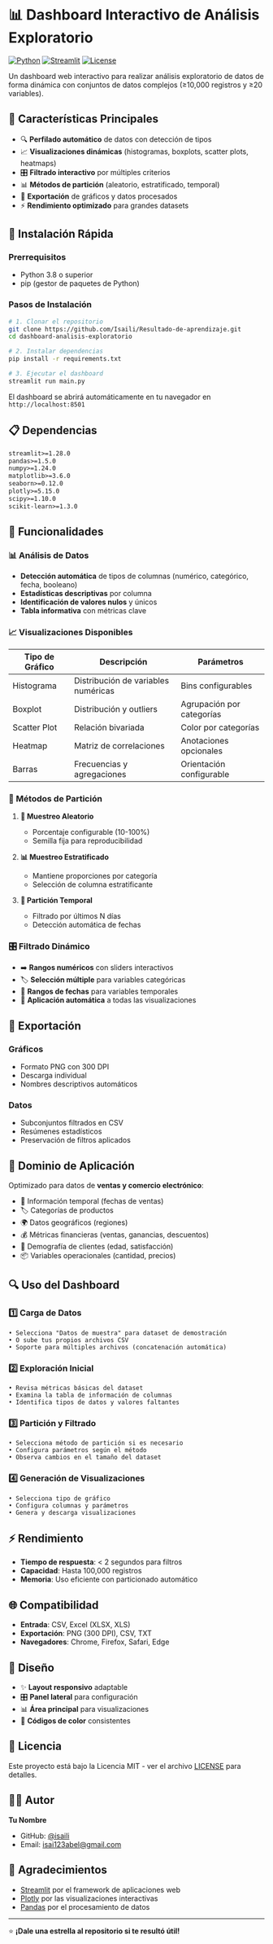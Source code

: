 # 📊 Dashboard Interactivo de Análisis Exploratorio

[![Python](https://img.shields.io/badge/Python-3.8+-blue.svg)](https://www.python.org/downloads/)
[![Streamlit](https://img.shields.io/badge/Streamlit-1.28+-red.svg)](https://streamlit.io/)
[![License](https://img.shields.io/badge/License-MIT-green.svg)](LICENSE)

Un dashboard web interactivo para realizar análisis exploratorio de datos de forma dinámica con conjuntos de datos complejos (≥10,000 registros y ≥20 variables).

## 🎯 Características Principales

- 🔍 **Perfilado automático** de datos con detección de tipos
- 📈 **Visualizaciones dinámicas** (histogramas, boxplots, scatter plots, heatmaps)
- 🎛️ **Filtrado interactivo** por múltiples criterios
- 📊 **Métodos de partición** (aleatorio, estratificado, temporal)
- 💾 **Exportación** de gráficos y datos procesados
- ⚡ **Rendimiento optimizado** para grandes datasets

## 🚀 Instalación Rápida

### Prerrequisitos
- Python 3.8 o superior
- pip (gestor de paquetes de Python)

### Pasos de Instalación

```bash
# 1. Clonar el repositorio
git clone https://github.com/Isaili/Resultado-de-aprendizaje.git
cd dashboard-analisis-exploratorio

# 2. Instalar dependencias
pip install -r requirements.txt

# 3. Ejecutar el dashboard
streamlit run main.py
```

El dashboard se abrirá automáticamente en tu navegador en `http://localhost:8501`

## 📋 Dependencias

```txt
streamlit>=1.28.0
pandas>=1.5.0
numpy>=1.24.0
matplotlib>=3.6.0
seaborn>=0.12.0
plotly>=5.15.0
scipy>=1.10.0
scikit-learn>=1.3.0
```

## 🎨 Funcionalidades

### 📊 Análisis de Datos
- **Detección automática** de tipos de columnas (numérico, categórico, fecha, booleano)
- **Estadísticas descriptivas** por columna
- **Identificación de valores nulos** y únicos
- **Tabla informativa** con métricas clave

### 📈 Visualizaciones Disponibles
| Tipo de Gráfico | Descripción | Parámetros |
|------------------|-------------|------------|
| Histograma | Distribución de variables numéricas | Bins configurables |
| Boxplot | Distribución y outliers | Agrupación por categorías |
| Scatter Plot | Relación bivariada | Color por categorías |
| Heatmap | Matriz de correlaciones | Anotaciones opcionales |
| Barras | Frecuencias y agregaciones | Orientación configurable |

### 🔧 Métodos de Partición

1. **🎲 Muestreo Aleatorio**
   - Porcentaje configurable (10-100%)
   - Semilla fija para reproducibilidad

2. **📊 Muestreo Estratificado**
   - Mantiene proporciones por categoría
   - Selección de columna estratificante

3. **📅 Partición Temporal**
   - Filtrado por últimos N días
   - Detección automática de fechas

### 🎛️ Filtrado Dinámico
- ➡️ **Rangos numéricos** con sliders interactivos
- 🏷️ **Selección múltiple** para variables categóricas
- 📅 **Rangos de fechas** para variables temporales
- 🔄 **Aplicación automática** a todas las visualizaciones

## 💾 Exportación

### Gráficos
- Formato PNG con 300 DPI
- Descarga individual
- Nombres descriptivos automáticos

### Datos
- Subconjuntos filtrados en CSV
- Resúmenes estadísticos
- Preservación de filtros aplicados

## 🎯 Dominio de Aplicación

Optimizado para datos de **ventas y comercio electrónico**:
- 📅 Información temporal (fechas de ventas)
- 🏷️ Categorías de productos
- 🌍 Datos geográficos (regiones)
- 💰 Métricas financieras (ventas, ganancias, descuentos)
- 👥 Demografía de clientes (edad, satisfacción)
- 📦 Variables operacionales (cantidad, precios)

## 🔍 Uso del Dashboard

### 1️⃣ Carga de Datos
```
• Selecciona "Datos de muestra" para dataset de demostración
• O sube tus propios archivos CSV
• Soporte para múltiples archivos (concatenación automática)
```

### 2️⃣ Exploración Inicial
```
• Revisa métricas básicas del dataset
• Examina la tabla de información de columnas
• Identifica tipos de datos y valores faltantes
```

### 3️⃣ Partición y Filtrado
```
• Selecciona método de partición si es necesario
• Configura parámetros según el método
• Observa cambios en el tamaño del dataset
```

### 4️⃣ Generación de Visualizaciones
```
• Selecciona tipo de gráfico
• Configura columnas y parámetros
• Genera y descarga visualizaciones
```

## ⚡ Rendimiento

- **Tiempo de respuesta**: < 2 segundos para filtros
- **Capacidad**: Hasta 100,000 registros
- **Memoria**: Uso eficiente con particionado automático

## 🌐 Compatibilidad

- **Entrada**: CSV, Excel (XLSX, XLS)
- **Exportación**: PNG (300 DPI), CSV, TXT
- **Navegadores**: Chrome, Firefox, Safari, Edge

## 🎨 Diseño

- ✨ **Layout responsivo** adaptable
- 🎛️ **Panel lateral** para configuración
- 📊 **Área principal** para visualizaciones
- 🎨 **Códigos de color** consistentes



## 📄 Licencia

Este proyecto está bajo la Licencia MIT - ver el archivo [LICENSE](LICENSE) para detalles.

## 👨‍💻 Autor

**Tu Nombre**
- GitHub: [@isaili](https://github.com/isaili)
- Email: isai123abel@gmail.com

## 🙏 Agradecimientos

- [Streamlit](https://streamlit.io/) por el framework de aplicaciones web
- [Plotly](https://plotly.com/) por las visualizaciones interactivas
- [Pandas](https://pandas.pydata.org/) por el procesamiento de datos

---

⭐ **¡Dale una estrella al repositorio si te resultó útil!**
